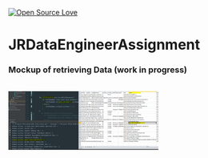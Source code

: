 [![Open Source Love](https://badges.frapsoft.com/os/v1/open-source.svg?v=103)](https://github.com/ellerbrock/open-source-badges/)
# JRDataEngineerAssignment


### Mockup of retrieving Data (work in progress)
<br><img align="left" width="300" src="src/main/resources/test.PNG" alt="cmd picture" />
